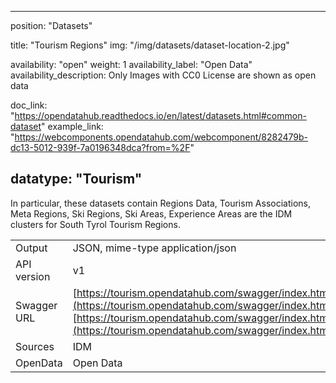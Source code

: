 

---
position: "Datasets"

title: "Tourism Regions"
img: "/img/datasets/dataset-location-2.jpg"

availability: "open"
weight: 1
availability_label: "Open Data"
availability_description: Only Images with CC0 License are shown as open data

doc_link: "https://opendatahub.readthedocs.io/en/latest/datasets.html#common-dataset"
example_link: "https://webcomponents.opendatahub.com/webcomponent/8282479b-dc13-5012-939f-7a0196348dca?from=%2F" 

datatype: "Tourism"
---

In particular, these datasets contain Regions Data, Tourism Associations, Meta Regions, Ski Regions, Ski Areas, Experience Areas are the IDM clusters for South Tyrol Tourism Regions.

|             |                                                                                                                           |
| :---------- | ------------------------------------------------------------------------------------------------------------------------- |
| Output      | JSON, mime-type application/json                                                                                          |
| API version | v1                                                                                                                        |
| Swagger URL | [https://tourism.opendatahub.com/swagger/index.html#/Common](https://tourism.opendatahub.com/swagger/index.html#/Common)<br>[https://tourism.opendatahub.com/swagger/index.html#/Location](https://tourism.opendatahub.com/swagger/index.html#/Location) |
| Sources     | IDM                                                                                                                       |
| OpenData    | Open Data                                                      |
